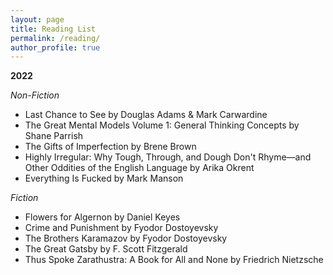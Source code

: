 ```yaml
---
layout: page
title: Reading List
permalink: /reading/
author_profile: true
---
```


**2022**

*Non-Fiction*

- Last Chance to See by Douglas Adams & Mark Carwardine
- The Great Mental Models Volume 1: General Thinking Concepts by Shane Parrish
- The Gifts of Imperfection by Brene Brown
- Highly Irregular: Why Tough, Through, and Dough Don't Rhyme—and Other Oddities of the English Language by Arika Okrent
- Everything Is Fucked by Mark Manson

*Fiction*

- Flowers for Algernon by Daniel Keyes
- Crime and Punishment by Fyodor Dostoyevsky
- The Brothers Karamazov by Fyodor Dostoyevsky
- The Great Gatsby by F. Scott Fitzgerald
- Thus Spoke Zarathustra: A Book for All and None by Friedrich Nietzsche
